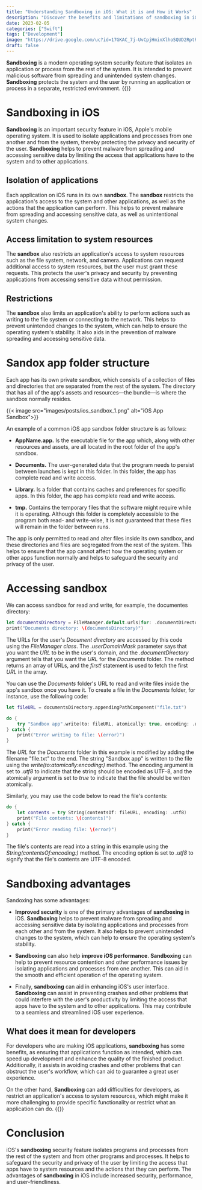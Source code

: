 ```yaml
---
title: "Understanding Sandboxing in iOS: What it is and How it Works"
description: "Discover the benefits and limitations of sandboxing in iOS, and learn how this security feature isolates applications and processes to protect user privacy and security. Get a deeper understanding of how sandboxing works in the Apple ecosystem."
date: 2023-02-05
categories: ["Swift"]
tags: ["Development"]
image: "https://drive.google.com/uc?id=17GKAC_7j-UvCpjHminXlhoSQUD2RptRK"
draft: false
---
```


**Sandboxing** is a modern operating system security feature that isolates an application or process from the rest of the system. It is intended to prevent malicious software from spreading and unintended system changes. **Sandboxing** protects the system and the user by running an application or process in a separate, restricted environment.
{{<ads1>}}

# Sandboxing in iOS
**Sandboxing** is an important security feature in iOS, Apple's mobile operating system. It is used to isolate applications and processes from one another and from the system, thereby protecting the privacy and security of the user. **Sandboxing** helps to prevent malware from spreading and accessing sensitive data by limiting the access that applications have to the system and to other applications.

## Isolation of applications
Each application on iOS runs in its own **sandbox**. The **sandbox** restricts the application's access to the system and other applications, as well as the actions that the application can perform. This helps to prevent malware from spreading and accessing sensitive data, as well as unintentional system changes.

## Access limitation to system resources
The **sandbox** also restricts an application's access to system resources such as the file system, network, and camera. Applications can request additional access to system resources, but the user must grant these requests. This protects the user's privacy and security by preventing applications from accessing sensitive data without permission.

## Restrictions
The **sandbox** also limits an application's ability to perform actions such as writing to the file system or connecting to the network. This helps to prevent unintended changes to the system, which can help to ensure the operating system's stability. It also aids in the prevention of malware spreading and accessing sensitive data.

# Sandox app folder structure
Each app has its own private sandbox, which consists of a collection of files and directories that are separated from the rest of the system. The directory that has all of the app's assets and resources—the bundle—is where the sandbox normally resides.

{{< image src="images/posts/ios_sandbox_1.png" alt="iOS App Sandbox">}}


An example of a common iOS app sandbox folder structure is as follows:

* **AppName.app.** Is the executable file for the app which, along with other resources and assets, are all located in the root folder of the app's sandbox.

* **Documents.** The user-generated data that the program needs to persist between launches is kept in this folder. In this folder, the app has complete read and write access.

* **Library.** Is a folder that contains caches and preferences for specific apps. In this folder, the app has complete read and write access.

* **tmp.** Contains the temporary files that the software might require while it is operating. Although this folder is completely accessible to the program both read- and write-wise, it is not guaranteed that these files will remain in the folder between runs.

The app is only permitted to read and alter files inside its own sandbox, and these directories and files are segregated from the rest of the system. This helps to ensure that the app cannot affect how the operating system or other apps function normally and helps to safeguard the security and privacy of the user.

# Accessing sandbox
We can access sandbox for read and write, for example, the documentes directory:

```swift
let documentsDirectory = FileManager.default.urls(for: .documentDirectory, in: .userDomainMask).first!
print("Documents directory: \(documentsDirectory)")
```

The URLs for the user's *Document directory* are accessed by this code using the *FileManager class*. The *.userDomainMask* parameter says that you want the *URL* to be in the user's domain, and the *.documentDirectory* argument tells that you want the *URL* for the *Documents* folder. The method returns an array of URLs, and the *first!* statement is used to fetch the first *URL* in the array.

You can use the *Documents* folder's URL to read and write files inside the app's sandbox once you have it. To create a file in the *Documents* folder, for instance, use the following code:

```swift
let fileURL = documentsDirectory.appendingPathComponent("file.txt")

do {
    try "Sandbox app".write(to: fileURL, atomically: true, encoding: .utf8)
} catch {
    print("Error writing to file: \(error)")
}
```
The *URL* for the *Documents* folder in this example is modified by adding the filename "file.txt" to the end. The string "Sandbox app" is written to the file using the *write(to:atomically:encoding:)* method. The encoding argument is set to *.utf8* to indicate that the string should be encoded as UTF-8, and the atomically argument is set to *true* to indicate that the file should be written atomically.

Similarly, you may use the code below to read the file's contents:

```swift
do {
    let contents = try String(contentsOf: fileURL, encoding: .utf8)
    print("File contents: \(contents)")
} catch {
    print("Error reading file: \(error)")
}
```
The file's contents are read into a string in this example using the *String(contentsOf:encoding:)* method. The encoding option is set to *.utf8* to signify that the file's contents are UTF-8 encoded.


# Sandboxing advantages
Sandoxing has some advantages:

* **Improved security** is one of the primary advantages of **sandboxing** in iOS. **Sandboxing** helps to prevent malware from spreading and accessing sensitive data by isolating applications and processes from each other and from the system. It also helps to prevent unintended changes to the system, which can help to ensure the operating system's stability.

* **Sandboxing** can also help **improve iOS performance**. **Sandboxing** can help to prevent resource contention and other performance issues by isolating applications and processes from one another. This can aid in the smooth and efficient operation of the operating system.

* Finally, **sandboxing** can aid in enhancing iOS's user interface. **Sandboxing** can assist in preventing crashes and other problems that could interfere with the user's productivity by limiting the access that apps have to the system and to other applications. This may contribute to a seamless and streamlined iOS user experience.

## What does it mean for developers
For developers who are making iOS applications, **sandboxing** has some benefits, as ensuring that applications function as intended, which can speed up development and enhance the quality of the finished product. Additionally, it assists in avoiding crashes and other problems that can obstruct the user's workflow, which can aid to guarantee a great user experience.

On the other hand, **Sandboxing** can add difficulties for developers, as restrict an application's access to system resources, which might make it more challenging to provide specific functionality or restrict what an application can do.
{{<ads2>}}

# Conclusion
iOS's **sandboxing** security feature isolates programs and processes from the rest of the system and from other programs and processes. It helps to safeguard the security and privacy of the user by limiting the access that apps have to system resources and the actions that they can perform. The advantages of **sandboxing** in iOS include increased security, performance, and user-friendliness.